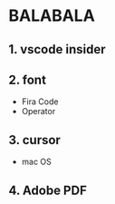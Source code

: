 # BALABALA

## 1. vscode insider






## 2. font
- Fira Code
- Operator





## 3. cursor
- mac OS







## 4. Adobe PDF






